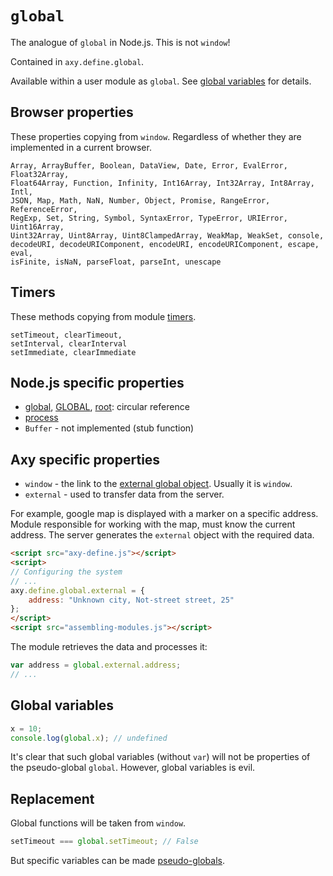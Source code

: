 # `global`

The analogue of `global` in Node.js.
This is not `window`!

Contained in `axy.define.global`.

Available within a user module as `global`.
See [global variables](globals.md) for details.

## Browser properties

These properties copying from `window`.
Regardless of whether they are implemented in a current browser.

```
Array, ArrayBuffer, Boolean, DataView, Date, Error, EvalError, Float32Array,
Float64Array, Function, Infinity, Int16Array, Int32Array, Int8Array, Intl,
JSON, Map, Math, NaN, Number, Object, Promise, RangeError, ReferenceError,
RegExp, Set, String, Symbol, SyntaxError, TypeError, URIError, Uint16Array,
Uint32Array, Uint8Array, Uint8ClampedArray, WeakMap, WeakSet, console,
decodeURI, decodeURIComponent, encodeURI, encodeURIComponent, escape, eval,
isFinite, isNaN, parseFloat, parseInt, unescape
```

## Timers

These methods copying from module [timers](timers.md).

```
setTimeout, clearTimeout,
setInterval, clearInterval
setImmediate, clearImmediate
```

## Node.js specific properties

* [global](global.md), [GLOBAL](global.md), [root](root.md): circular reference
* [process](process.md)
* `Buffer` - not implemented (stub function)

## Axy specific properties

* `window` - the link to the [external global object](sandbox.md). Usually it is `window`.
* `external` - used to transfer data from the server.

For example, google map is displayed with a marker on a specific address.
Module responsible for working with the map, must know the current address.
The server generates the `external` object with the required data.

```html
<script src="axy-define.js"></script>
<script>
// Configuring the system
// ...
axy.define.global.external = {
    address: "Unknown city, Not-street street, 25"
};
</script>
<script src="assembling-modules.js"></script>
```

The module retrieves the data and processes it:

```javascript
var address = global.external.address;
// ...
```

## Global variables

```javascript
x = 10;
console.log(global.x); // undefined
```

It's clear that such global variables (without `var`) will not be properties of the pseudo-global `global`.
However, global variables is evil.

## Replacement

Global functions will be taken from `window`.

```javascript
setTimeout === global.setTimeout; // False
```

But specific variables can be made [pseudo-globals](globals.md).

